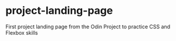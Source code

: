 # project-landing-page
First project landing page from the Odin Project to practice CSS and Flexbox skills
